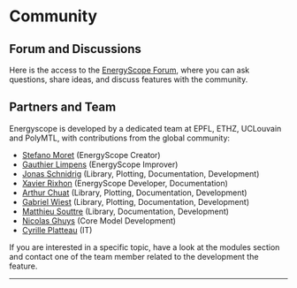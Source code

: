 # Community

## Forum and Discussions

Here is the access to the [EnergyScope Forum](https://forum.energyscope.net/), where you can ask questions, share ideas, and discuss features with the community.

## Partners and Team

Energyscope is developed by a dedicated team at EPFL, ETHZ, UCLouvain and PolyMTL, with contributions from the global community:

-   [Stefano Moret](mailto:morets@ethz.ch) (EnergyScope Creator)  
-   [Gauthier Limpens](mailto:gauthier.limpens@uclouvain.be) (EnergyScope Improver)  
-   [Jonas Schnidrig](mailto:jonas.schnidrig@hevs.ch) (Library, Plotting, Documentation, Development)  
-   [Xavier Rixhon](mailto:xavier.rixhon@uclouvain.be) (EnergyScope Developer, Documentation)  
-   [Arthur Chuat](mailto:arthur.chuat@epfl.ch) (Library, Plotting, Documentation, Development)  
-   [Gabriel Wiest](mailto:gwiest@ethz.ch) (Library, Plotting, Documentation, Development)
-   [Matthieu Souttre](mailto:matthieu.souttre@epfl.ch) (Library, Documentation, Development)
-   [Nicolas Ghuys](mailto:nicolas.ghuys@ucl.be) (Core Model Development)
-   [Cyrille Platteau](mailto:cyrille.platteau@epfl.ch) (IT)

If you are interested in a specific topic, have a look at the modules section and contact one of the team member related to the development the feature.

---